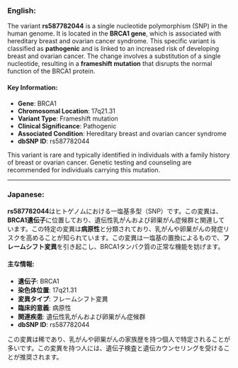 ### English:
The variant **rs587782044** is a single nucleotide polymorphism (SNP) in the human genome. It is located in the **BRCA1 gene**, which is associated with hereditary breast and ovarian cancer syndrome. This specific variant is classified as **pathogenic** and is linked to an increased risk of developing breast and ovarian cancer. The change involves a substitution of a single nucleotide, resulting in a **frameshift mutation** that disrupts the normal function of the BRCA1 protein.

#### Key Information:
- **Gene**: BRCA1
- **Chromosomal Location**: 17q21.31
- **Variant Type**: Frameshift mutation
- **Clinical Significance**: Pathogenic
- **Associated Condition**: Hereditary breast and ovarian cancer syndrome
- **dbSNP ID**: rs587782044

This variant is rare and typically identified in individuals with a family history of breast or ovarian cancer. Genetic testing and counseling are recommended for individuals carrying this mutation.

---

### Japanese:
**rs587782044**はヒトゲノムにおける一塩基多型（SNP）です。この変異は、**BRCA1遺伝子**に位置しており、遺伝性乳がんおよび卵巣がん症候群と関連しています。この特定の変異は**病原性**と分類されており、乳がんや卵巣がんの発症リスクを高めることが知られています。この変異は一塩基の置換によるもので、**フレームシフト変異**を引き起こし、BRCA1タンパク質の正常な機能を妨げます。

#### 主な情報:
- **遺伝子**: BRCA1
- **染色体位置**: 17q21.31
- **変異タイプ**: フレームシフト変異
- **臨床的意義**: 病原性
- **関連疾患**: 遺伝性乳がんおよび卵巣がん症候群
- **dbSNP ID**: rs587782044

この変異は稀であり、乳がんや卵巣がんの家族歴を持つ個人で特定されることが多いです。この変異を持つ人には、遺伝子検査と遺伝カウンセリングを受けることが推奨されます。